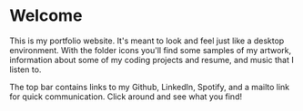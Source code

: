 # Welcome
This is my portfolio website. It's meant to look and feel just like a desktop environment. With the folder icons
you'll find some samples of my artwork, information about some of my coding projects and resume, and music that I listen to.  

The top bar contains links to my Github, LinkedIn, Spotify, and a mailto link for quick communication. Click around and see what you find!
